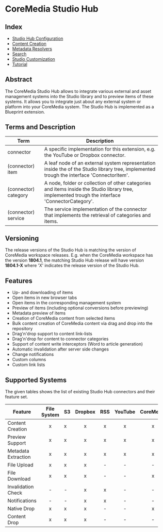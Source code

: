 # CoreMedia Studio Hub

## Index

* [Studio Hub Configuration](https://github.com/CoreMedia/coremedia-studio-hub/blob/master/documentation/Configuration.md)
* [Content Creation](https://github.com/CoreMedia/coremedia-studio-hub/blob/master/documentation/Content-Creation.md)
* [Metadata Resolvers](https://github.com/CoreMedia/coremedia-studio-hub/blob/master/documentation/Metadata-Resolvers.md)
* [Search](https://github.com/CoreMedia/coremedia-studio-hub/blob/master/documentation/Search.md)
* [Studio Customization](https://github.com/CoreMedia/coremedia-studio-hub/blob/master/documentation/Studio-Customization.md)
* [Tutorial](https://github.com/CoreMedia/coremedia-studio-hub/blob/master/documentation/Tutorial.md)

## Abstract

The CoreMedia Studio Hub allows to integrate various external
and asset management systems into the Studio library and to preview items of these systems.
It allows you to integrate just about any external system or platform into your CoreMedia system.
The Studio Hub is implemented as a Blueprint extension.


## Terms and Description


| Term | Description |
| ---- | ----------- |
| connector | A specific implementation for this extension, e.g. the YouTube or Dropbox connector. |
| (connector) item | A leaf node of an external system representation inside the of the Studio library tree, implemented trough the interface 'ConnectorItem'. |
| (connector) category | A node, folder or collection of other categories and items inside the Studio library tree, implemented trough the interface 'ConnectorCategory'. |
| (connector) service | The service implementation of the connector that implements the retrieval of categories and items. |

## Versioning

The release versions of the Studio Hub is matching the version of CoreMedia workspace releases.
E.g. when the CoreMedia workspace has the version __1804.1__, the matching Studio Hub release will have
version __1804.1-X__ where 'X' indicates the release version of the Studio Hub.

## Features

 * Up- and downloading of items
 * Open items in new browser tabs
 * Open items in the corresponding management system
 * Preview of items (including optional conversions before previewing)
 * Metadata preview of items
 * Creation of CoreMedia content from selected items
 * Bulk content creation of CoreMedia content via drag and drop into the repository
 * Drag'n'drop support to content link-lists
 * Drag'n'drop for content to connector categories
 * Support of content write interceptors (Word to article generation)
 * Automatic invalidation after server side changes
 * Change notifications
 * Custom columns
 * Custom link lists


## Supported Systems

The given tables shows the list of existing Studio Hub connectors and their feature set.


| Feature              | File System | S3  | Dropbox |  RSS | YouTube | CoreMedia | Canto Cumulus | Cloudinary | Navigation |
| -------------------- |:-----------:|:--- |:-------:|:----:|:-------:|:---------:|:-------------:|:----------:|:----------:|
| Content Creation     |     x       |  x  |    x    |  x   |    x    |     x     |        x      |     x      |     -      |
| Preview Support      |     x       |  x  |    x    |  x   |    x    |     x     |        x      |     x      |     x      |
| Metadata Extraction  |     x       |  x  |    x    |  x   |    x    |     x     |        x      |     x      |     x      |
| File Upload          |     x       |  x  |    x    |  -   |    -    |     -     |        x      |     x      |     -      |
| File Download        |     x       |  x  |    x    |  -   |    -    |     x     |        x      |     x      |     -      |
| Invalidation Check   |     -       |  -  |    x    |  x   |    -    |     -     |        -      |     -      |     -      |
| Notifications        |     -       |  -  |    x    |  x   |    -    |     -     |        -      |     -      |     -      |
| Native Drop          |     x       |  x  |    x    |  -   |    -    |     x     |        x      |     x      |     -      |
| Content Drop         |     x       |  x  |    x    |  -   |    -    |     -     |        x      |     x      |     x      |


